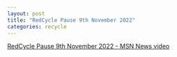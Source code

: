 ```yaml
---
layout: post
title: "RedCycle Pause 9th November 2022"
categories: recycle
---
```


[RedCycle Pause 9th November 2022 - MSN News video](https://www.msn.com/en-au/news/other/a-scheme-to-recycle-soft-plastics-via-supermarkets-has-been-paused/vi-AA13SYRW)
